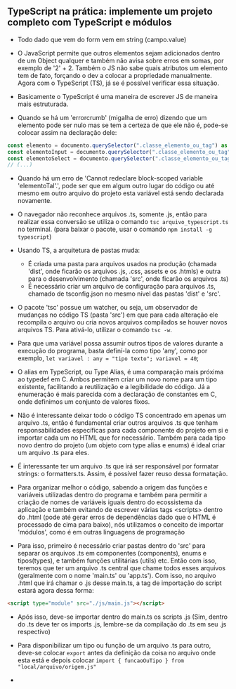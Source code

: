 <h2>TypeScript na prática: implemente um projeto completo com TypeScript e módulos</h2>

* Todo dado que vem do form vem em string (campo.value)

* O JavaScript permite que outros elementos sejam adicionados dentro de um Object qualquer e também não avisa sobre erros em somas, por exemplo de '2' + 2. Também o JS não sabe quais atributos um elemento tem de fato, forçando o dev a colocar a propriedade manualmente. Agora com o TypeScript (TS), já se é possível verificar essa situação.

* Basicamente o TypeScript é uma maneira de escrever JS de maneira mais estruturada.

* Quando se há um 'errorcrumb' (migalha de erro) dizendo que um elemento pode ser nulo mas se tem a certeza de que ele não é, pode-se colocar assim na declaração dele:

```ts
const elemento = documento.querySelector(".classe_elemento_ou_tag") as HTMLElement;
const elementoInput = documento.querySelector(".classe_elemento_ou_tag") as HTMLInputElement;
const elementoSelect = documento.querySelector(".classe_elemento_ou_tag") as HTMLSelectElement;
// (...)
```
* Quando há um erro de 'Cannot redeclare block-scoped variable 'elementoTal'.', pode ser que em algum outro lugar do código ou até mesmo em outro arquivo do projeto esta variável está sendo declarada novamente.

* O navegador não reconhece arquivos .ts, somente .js, então para realizar essa conversão se utiliza o comando ```tsc arquivo_typescript.ts``` no terminal. (para baixar o pacote, usar o comando `npm install -g typescript`)

* Usando TS, a arquitetura de pastas muda:
    * É criada uma pasta para arquivos usados na produção (chamada 'dist', onde ficarão os arquivos .js, .css, assets e os .htmls) e outra para o desenvolvimento (chamada 'src', onde ficarão os arquivos .ts)
    * É necessário criar um arquivo de configuração para arquivos .ts, chamado de tsconfig.json no mesmo nível das pastas 'dist' e 'src'.

* O pacote 'tsc' possue um watcher, ou seja, um observador de mudanças no código TS (pasta 'src') em que para cada alteração ele recompila o arquivo ou cria novos arquivos compilados se houver novos arquivos TS. Para ativá-lo, utilizar o comando `tsc -w`.

* Para que uma variável possa assumir outros tipos de valores durante a execução do programa, basta definí-la como tipo 'any', como por exemplo, `let variavel : any = "tipo texto"; variavel = 40`;

* O alias em TypeScript, ou Type Alias, é uma comparação mais próxima ao typedef em C. Ambos permitem criar um novo nome para um tipo existente, facilitando a reutilização e a legibilidade do código. Já a enumeração é mais parecida com a declaração de constantes em C, onde definimos um conjunto de valores fixos.

* Não é interessante deixar todo o código TS concentrado em apenas um arquivo .ts, então é fundamental criar outros arquivos .ts que tenham responsabilidades específicas para cada componente do projeto em si e importar cada um no HTML que for necessário. Também para cada tipo novo dentro do projeto (um objeto com type alias e enums) é ideal criar um arquivo .ts para eles.

* É interessante ter um arquivo .ts que irá ser responsável por formatar strings: o formatters.ts. Assim, é possível fazer reuso dessa formatação.

* Para organizar melhor o código, sabendo a origem das funções e variáveis utilizadas dentro do programa e também para permitir a criação de nomes de variáveis iguais dentro do ecossistema da aplicação e também evitando de escrever várias tags \<scripts> dentro do .html (pode até gerar erros de dependências dado que o HTML é processado de cima para baixo), nós utilizamos o conceito de importar 'módulos', como é em outras linguagens de programação 

* Para isso, primeiro é necessário criar pastas dentro do 'src' para separar os arquivos .ts em componentes (components), enums e tipos(types), e também funções utilitárias (utils) etc. Então com isso, teremos que ter um arquivo .ts central que chame todos esses arquivos (geralmente com o nome 'main.ts' ou 'app.ts'). Com isso, no arquivo .html que irá chamar o .js desse main.ts, a tag de importação do script estará agora dessa forma: 
```html
<script type="module" src="./js/main.js"></script>
```

* Após isso, deve-se importar dentro do main.ts os scripts .js (Sim, dentro do .ts deve ter os imports .js, lembre-se da compilação do .ts em seu .js respectivo)

* Para disponibilizar um tipo ou função de um arquivo .ts para outro, deve-se colocar `export` antes da definição da coisa no arquivo onde esta está e depois colocar `import { funcaoOuTipo } from "local/arquivo/origem.js"`

*